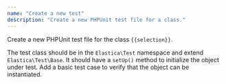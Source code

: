 ```yaml
---
name: "Create a new test"
description: "Create a new PHPUnit test file for a class."
---
```

Create a new PHPUnit test file for the class `{{selection}}`.

The test class should be in the `Elastica\Test` namespace and extend `Elastica\Test\Base`.
It should have a `setUp()` method to initialize the object under test.
Add a basic test case to verify that the object can be instantiated.

